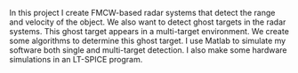 In this project I create FMCW-based radar systems that detect the range and velocity of the object.
We also want to detect ghost targets in the radar systems. This ghost target appears in a multi-target environment. We create some algorithms to determine this ghost target. I use Matlab to simulate my software both single and multi-target detection. I also make some hardware simulations in an LT-SPICE program.

